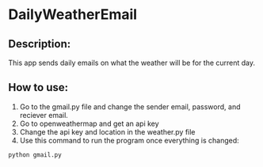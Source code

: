 # DailyWeatherEmail
## Description:
This app sends daily emails on what the weather will be for the current day.

## How to use:
1. Go to the gmail.py file and change the sender email, password, and reciever email.
2. Go to openweathermap and get an api key
3. Change the api key and location in the weather.py file
4. Use this command to run the program once everything is changed:
```
python gmail.py
```
